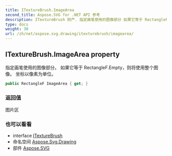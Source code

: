 ```yaml
---
title: ITextureBrush.ImageArea
second_title: Aspose.SVG for .NET API 参考
description: ITextureBrush 财产. 指定画笔使用的图像部分 如果它等于 RectangleF.Empty则将使用整个图像 坐标以像素为单位
type: docs
weight: 30
url: /zh/net/aspose.svg.drawing/itexturebrush/imagearea/
---
```

## ITextureBrush.ImageArea property

指定画笔使用的图像部分。 如果它等于 RectangleF.Empty，则将使用整个图像。 坐标以像素为单位。

```csharp
public RectangleF ImageArea { get; }
```

### 返回值

图片区

### 也可以看看

* interface [ITextureBrush](../)
* 命名空间 [Aspose.Svg.Drawing](../../itexturebrush/)
* 部件 [Aspose.SVG](../../../)


